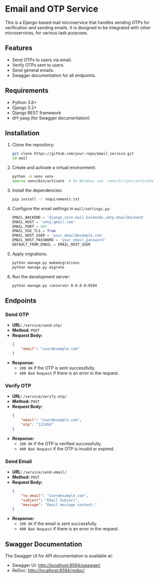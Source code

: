 # Email and OTP Service

This is a Django-based mail microservice that handles sending OTPs for verification and sending emails. It is designed to be integrated with other microservices, for various task purposes.

## Features

- Send OTPs to users via email.
- Verify OTPs sent to users.
- Send general emails.
- Swagger documentation for all endpoints.

## Requirements

- Python 3.8+
- Django 3.2+
- Django REST framework
- drf-yasg (for Swagger documentation)

## Installation

1. Clone the repository:

    ```bash
    git clone https://github.com/your-repo/email_service.git
    cd mail
    ```

2. Create and activate a virtual environment:

    ```bash
    python -m venv venv
    source venv/bin/activate  # On Windows use `venv\Scripts\activate`
    ```

3. Install the dependencies:

    ```bash
    pip install -r requirements.txt
    ```

4. Configure the email settings in `mail/settings.py`:

    ```python
    EMAIL_BACKEND = 'django.core.mail.backends.smtp.EmailBackend'
    EMAIL_HOST = 'smtp.gmail.com'
    EMAIL_PORT = 587
    EMAIL_USE_TLS = True
    EMAIL_HOST_USER = 'your_email@example.com'
    EMAIL_HOST_PASSWORD = 'your_email_password'
    DEFAULT_FROM_EMAIL = EMAIL_HOST_USER
    ```

5. Apply migrations:

    ```bash
    python manage.py makemigrations
    python manage.py migrate
    ```

6. Run the development server:

    ```bash
    python manage.py runserver 0.0.0.0:8594
    ```

## Endpoints

### Send OTP

- **URL:** `/service/send-otp/`
- **Method:** `POST`
- **Request Body:**
    ```json
    {
        "email": "user@example.com"
    }
    ```
- **Response:**
    - `200 OK` if the OTP is sent successfully.
    - `400 Bad Request` if there is an error in the request.

### Verify OTP

- **URL:** `/service/verify-otp/`
- **Method:** `POST`
- **Request Body:**
    ```json
    {
        "email": "user@example.com",
        "otp": "123456"
    }
    ```
- **Response:**
    - `200 OK` if the OTP is verified successfully.
    - `400 Bad Request` if the OTP is invalid or expired.

### Send Email

- **URL:** `/service/send-email/`
- **Method:** `POST`
- **Request Body:**
    ```json
    {
        "to_email": "user@example.com",
        "subject": "Email Subject",
        "message": "Email message content."
    }
    ```
- **Response:**
    - `200 OK` if the email is sent successfully.
    - `400 Bad Request` if there is an error in the request.

## Swagger Documentation

The Swagger UI for API documentation is available at:

- Swagger UI: [http://localhost:8594/swagger/](http://localhost:8594/swagger/)
- ReDoc: [http://localhost:8594/redoc/](http://localhost:8594/redoc/)
